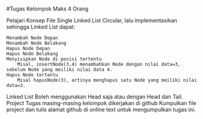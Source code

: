 #Tugas Kelompok
Maks 4 Orang

Pelajari Konsep File Single Linked List Circular, lalu implementasikan sehingga Linked List dapat:

    Menambah Node Depan
    Menambah Node Belakang
    Hapus Node Depan
    Hapus Node Belakang
    Menyisipkan Node di posisi tertentu
        Misal, insertNode(3,4) menambahkan Node dengan nilai data=3, sebelum Node yang meiliki nilai data 4.
    Hapus Node tertentu
        Misal hapusNode(3), artinya menghapus satu Node yang meiliki nilai data=3.

Linked List Boleh menggunakan Head saja atau dengan Head dan Tail.
Project Tugas masing-masing kelompok dikerjakan di github
Kumpulkan file project dan tulis alamat github di online text untuk mengumpulkan tugas ini.